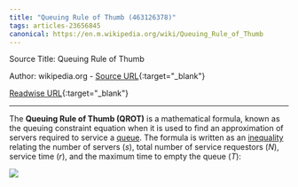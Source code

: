 ```yaml
---
title: "Queuing Rule of Thumb (463126378)"
tags: articles-23656845
canonical: https://en.m.wikipedia.org/wiki/Queuing_Rule_of_Thumb
---
```


Source Title: Queuing Rule of Thumb

Author: wikipedia.org - [Source URL](https://en.m.wikipedia.org/wiki/Queuing_Rule_of_Thumb){:target="_blank"}

[Readwise URL](https://readwise.io/open/463126378){:target="_blank"}

---

The **Queuing Rule of Thumb (QROT)** is a mathematical formula, known as the queuing constraint equation when it is used to find an approximation of servers required to service a [queue](https://en.wikipedia.org/wiki/Queue_area). The formula is written as an [inequality](https://en.wikipedia.org/wiki/Inequality_(mathematics)) relating the number of servers (*s*), total number of service requestors (*N*), service time (*r*), and the maximum time to empty the queue (*T*):

![](https://wikimedia.org/api/rest_v1/media/math/render/svg/794b75ac4505566fa6800c4d4f95d5d1fd86216e)
